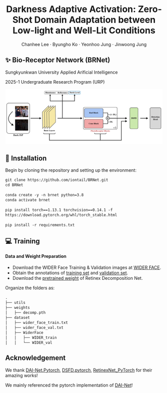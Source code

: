 <p align="center">
  <h1 align="center"> Darkness Adaptive Activation: Zero-Shot Domain Adaptation between Low-light and Well-Lit Conditions
</h1>
  <p align="center">
    <a>Chanhee Lee</a>
    ·
    <a>Byungho Ko</a>
    ·
    <a>Yeonhoo Jung</a>
    ·
    <a>Jinwoong Jung</a>
  </p>

## :sparkles: Bio-Receptor Network (BRNet)
Sungkyunkwan University Applied Arificial Intelligence

2025-1 Undergraduate Research Program (URP)

![overview](./assets/BRNet.png)

## :wrench: Installation

Begin by cloning the repository and setting up the environment:

```
git clone https://github.com/iontail/BRNet.git
cd BRNet

conda create -y -n brnet python=3.8
conda activate brnet

pip install torch==1.13.1 torchvision==0.14.1 -f https://download.pytorch.org/whl/torch_stable.html

pip install -r requirements.txt
```


## :computer: Training

#### Data and Weight Preparation

- Download the WIDER Face Training & Validation images at [WIDER FACE](http://shuoyang1213.me/WIDERFACE/).
- Obtain the annotations of [training set](https://github.com/daooshee/HLA-Face-Code/blob/main/train_code/dataset/wider_face_train.txt) and [validation set](https://github.com/daooshee/HLA-Face-Code/blob/main/train_code/dataset/wider_face_val.txt).
- Download the [pretrained weight](https://drive.google.com/file/d/1MaRK-VZmjBvkm79E1G77vFccb_9GWrfG/view?usp=drive_link) of Retinex Decomposition Net.


Organize the folders as:

```
.
├── utils
├── weights
│   ├── decomp.pth
├── dataset
│   ├── wider_face_train.txt
│   ├── wider_face_val.txt
│   ├── WiderFace
│   │   ├── WIDER_train
│   │   └── WIDER_val
```


## Acknowledgement

We thank [DAI-Net.Pytorch](https://github.com/ZPDu/DAI-Net.git), [DSFD.pytorch](https://github.com/yxlijun/DSFD.pytorch), [RetinexNet_PyTorch](https://github.com/aasharma90/RetinexNet_PyTorch) for their amazing works!

We mainly referenced the pytorch implementation of [DAI-Net](https://github.com/ZPDu/DAI-Net.git)! 

